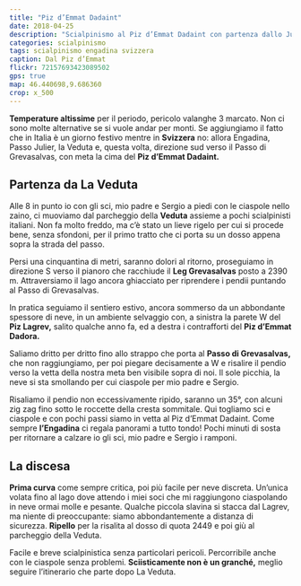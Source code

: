 ```yaml
---
title: "Piz d’Emmat Dadaint"
date: 2018-04-25
description: "Scialpinismo al Piz d’Emmat Dadaint con partenza dallo Julierpass in località La Veduta"
categories: scialpinismo
tags: scialpinismo engadina svizzera
caption: Dal Piz d’Emmat
flickr: 72157693423089502
gps: true
map: 46.440698,9.686360
crop: x_500
---
```


**Temperature altissime** per il periodo, pericolo valanghe 3 marcato. Non ci sono molte alternative se si vuole andar per monti. Se aggiungiamo il fatto che in Italia è un giorno festivo mentre in **Svizzera** no: allora Engadina, Passo Julier, la Veduta e, questa volta, direzione sud verso il Passo di Grevasalvas, con meta la cima del **Piz d’Emmat Dadaint.**

## Partenza da La Veduta
Alle 8 in punto io con gli sci, mio padre e Sergio a piedi con le ciaspole nello zaino, ci muoviamo dal parcheggio della **Veduta** assieme a pochi scialpinisti italiani. Non fa molto freddo, ma c’è stato un lieve rigelo per cui si procede bene, senza sfondoni, per il primo tratto che ci porta su un dosso appena sopra la strada del passo. 

Persi una cinquantina di metri, saranno dolori al ritorno, proseguiamo in direzione S verso il pianoro che racchiude il **Leg Grevasalvas** posto a 2390 m. Attraversiamo il lago ancora ghiacciato per riprendere i pendii puntando al Passo di Grevasalvas. 

In pratica seguiamo il sentiero estivo, ancora sommerso da un abbondante spessore di neve, in un ambiente selvaggio con, a sinistra la parete W del **Piz Lagrev,** salito qualche anno fa, ed a destra i contrafforti del **Piz d’Emmat Dadora.**

Saliamo dritto per dritto fino allo strappo che porta al **Passo di Grevasalvas,** che non raggiungiamo, per poi piegare decisamente a W e risalire il pendio verso la vetta della nostra meta ben visibile sopra di noi. Il sole picchia, la neve si sta smollando per cui ciaspole per mio padre e Sergio. 

Risaliamo il pendio non eccessivamente ripido, saranno un 35°, con alcuni zig zag fino sotto le roccette della cresta sommitale. Qui togliamo sci e ciaspole e con pochi passi siamo in vetta al Piz d’Emmat Dadaint. Come sempre **l’Engadina** ci regala panorami a tutto tondo! Pochi minuti di sosta per ritornare a calzare io gli sci, mio padre e Sergio i ramponi. 

## La discesa

**Prima curva** come sempre critica, poi più facile per neve discreta. Un’unica volata fino al lago dove attendo i miei soci che mi raggiungono ciaspolando in neve ormai molle e pesante. Qualche piccola slavina si stacca dal Lagrev, ma niente di preoccupante: siamo abbondantemente a distanza di sicurezza. **Ripello** per la risalita al dosso di quota 2449 e poi giù al parcheggio della Veduta. 

Facile e breve scialpinistica senza particolari pericoli. Percorribile anche con le ciaspole senza problemi. **Sciisticamente non è un granché,** meglio seguire l’itinerario che parte dopo La Veduta.